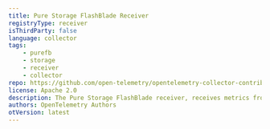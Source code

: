 ```yaml
---
title: Pure Storage FlashBlade Receiver
registryType: receiver
isThirdParty: false
language: collector
tags:
    - purefb
    - storage
    - receiver
    - collector
repo: https://github.com/open-telemetry/opentelemetry-collector-contrib/tree/main/receiver/purefbreceiver
license: Apache 2.0
description: The Pure Storage FlashBlade receiver, receives metrics from Pure Storage FlashBlade via the Pure Storage FlashBlade OpenMetrics Exporter.
authors: OpenTelemetry Authors
otVersion: latest
---
```

